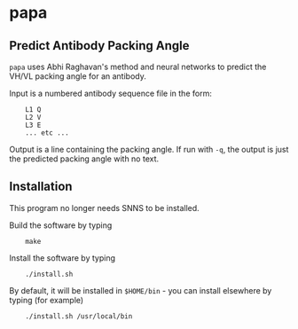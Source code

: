 # papa

## Predict Antibody Packing Angle

`papa` uses Abhi Raghavan's method and neural networks to predict the
VH/VL packing angle for an antibody.

Input is a numbered antibody sequence file in the form:

        L1 Q
        L2 V
        L3 E
        ... etc ...

Output is a line containing the packing angle. If run with `-q`, the
output is just the predicted packing angle with no text.

## Installation

This program no longer needs SNNS to be installed.

Build the software by typing

        make

Install the software by typing

        ./install.sh

By default, it will be installed in `$HOME/bin` - you can install
elsewhere by typing (for example)

        ./install.sh /usr/local/bin
